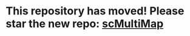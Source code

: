 
# This repository has moved! Please star the new repo: [scMultiMap]([https://github.com/your-username/scMultiMap](https://github.com/ChangSuBiostats/scMultiMap))
